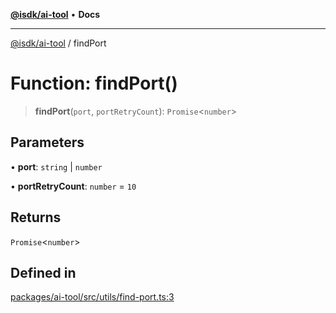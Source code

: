 [**@isdk/ai-tool**](../README.md) • **Docs**

***

[@isdk/ai-tool](../globals.md) / findPort

# Function: findPort()

> **findPort**(`port`, `portRetryCount`): `Promise`\<`number`\>

## Parameters

• **port**: `string` \| `number`

• **portRetryCount**: `number` = `10`

## Returns

`Promise`\<`number`\>

## Defined in

[packages/ai-tool/src/utils/find-port.ts:3](https://github.com/isdk/ai-tool.js/blob/b0813174e9b350ae47231f8e5f885150313123b0/src/utils/find-port.ts#L3)
